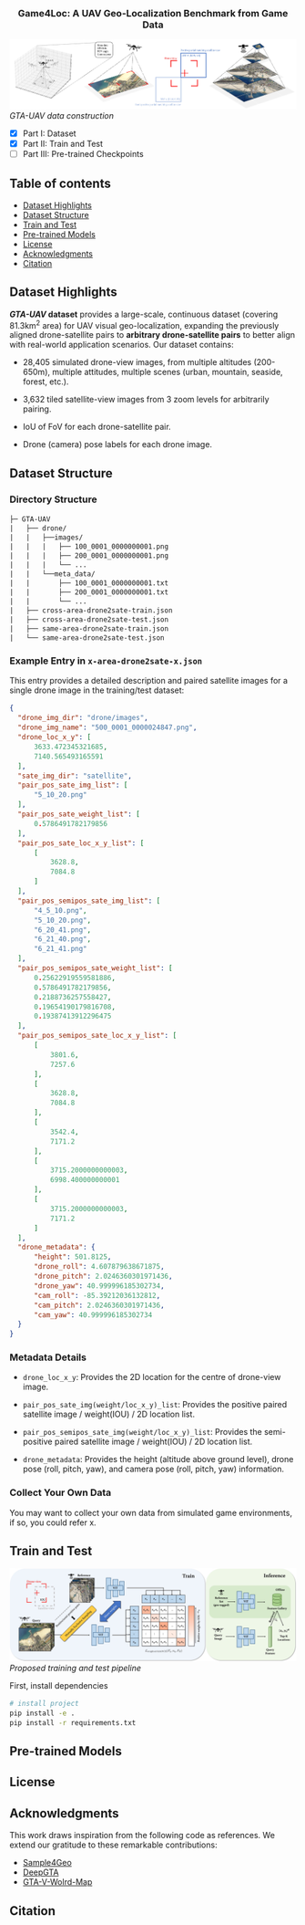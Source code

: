 <!-- PROJECT LOGO -->
<br />
<p align="center">

  <h3 align="center">Game4Loc: A UAV Geo-Localization Benchmark from Game Data</h3>

</p>

![](resources/GTA-UAV-data-construction.jpg)
*GTA-UAV data construction*

- [x] Part I: Dataset
- [x] Part II: Train and Test
- [ ] Part III: Pre-trained Checkpoints

## Table of contents

- [Dataset Highlights](#dataset-hgihtlights)
- [Dataset Structure](#dataset-hgihtlights)
- [Train and Test](#train-and-test)
- [Pre-trained Models](#pretrained-models)
- [License](#license)
- [Acknowledgments](#acknowledgement)
- [Citation](#citation)


## Dataset Highlights
<b><i>GTA-UAV</i> dataset</b> provides a large-scale, continuous dataset (covering 81.3km<sup>2</sup> area) for UAV visual geo-localization, expanding the previously aligned drone-satellite pairs to **arbitrary drone-satellite pairs** to better align with real-world application scenarios. Our dataset contains:

- 28,405 simulated drone-view images, from multiple altitudes (200-650m), multiple attitudes, multiple scenes (urban, mountain, seaside, forest, etc.).

- 3,632 tiled satellite-view images from 3 zoom levels for arbitrarily pairing.

- IoU of FoV for each drone-satellite pair.

- Drone (camera) pose labels for each drone image.

## Dataset Structure

### Directory Structure
```
├─ GTA-UAV
|   ├── drone/
|   |   ├──images/
|   |   |   ├── 100_0001_0000000001.png
|   |   |   ├── 200_0001_0000000001.png
|   |   |   └── ...
|   |   └──meta_data/
|   |       ├── 100_0001_0000000001.txt
|   |       ├── 200_0001_0000000001.txt
|   |       └── ...
|   ├── cross-area-drone2sate-train.json
|   ├── cross-area-drone2sate-test.json
|   ├── same-area-drone2sate-train.json
|   └── same-area-drone2sate-test.json
```

### Example Entry in `x-area-drone2sate-x.json`

This entry provides a detailed description and paired satellite images for a single drone image in the training/test dataset:

```json
{
  "drone_img_dir": "drone/images",
  "drone_img_name": "500_0001_0000024847.png",
  "drone_loc_x_y": [
      3633.472345321685,
      7140.565493165591
  ],
  "sate_img_dir": "satellite",
  "pair_pos_sate_img_list": [
      "5_10_20.png"
  ],
  "pair_pos_sate_weight_list": [
      0.5786491782179856
  ],
  "pair_pos_sate_loc_x_y_list": [
      [
          3628.8,
          7084.8
      ]
  ],
  "pair_pos_semipos_sate_img_list": [
      "4_5_10.png",
      "5_10_20.png",
      "6_20_41.png",
      "6_21_40.png",
      "6_21_41.png"
  ],
  "pair_pos_semipos_sate_weight_list": [
      0.25622919559581886,
      0.5786491782179856,
      0.2188736257558427,
      0.19654190179816708,
      0.19387413912296475
  ],
  "pair_pos_semipos_sate_loc_x_y_list": [
      [
          3801.6,
          7257.6
      ],
      [
          3628.8,
          7084.8
      ],
      [
          3542.4,
          7171.2
      ],
      [
          3715.2000000000003,
          6998.400000000001
      ],
      [
          3715.2000000000003,
          7171.2
      ]
  ],
  "drone_metadata": {
      "height": 501.8125,
      "drone_roll": 4.607879638671875,
      "drone_pitch": 2.0246360301971436,
      "drone_yaw": 40.999996185302734,
      "cam_roll": -85.39212036132812,
      "cam_pitch": 2.0246360301971436,
      "cam_yaw": 40.999996185302734
  }
}
```

### Metadata Details

- `drone_loc_x_y`: Provides the 2D location for the centre of drone-view image.

- `pair_pos_sate_img(weight/loc_x_y)_list`: Provides the positive paired satellite image / weight(IOU) / 2D location list.

- `pair_pos_semipos_sate_img(weight/loc_x_y)_list`: Provides the semi-positive paired satellite image / weight(IOU) / 2D location list.

- `drone_metadata`: Provides the height (altitude above ground level), drone pose (roll, pitch, yaw), and camera pose (roll, pitch, yaw) information.


### Collect Your Own Data

You may want to collect your own data from simulated game environments, if so, you could refer x.


## Train and Test

![](resources/pipeline.jpg)
*Proposed training and test pipeline*

First, install dependencies   
```bash
# install project   
pip install -e .   
pip install -r requirements.txt
```

## Pre-trained Models


## License


## Acknowledgments 
This work draws inspiration from the following code as references. We extend our gratitude to these remarkable contributions:

- [Sample4Geo](https://github.com/Skyy93/Sample4Geo)
- [DeepGTA](https://github.com/David0tt/DeepGTAV)
- [GTA-V-Wolrd-Map](https://github.com/Flamm64/GTA-V-World-Map)

## Citation

